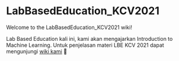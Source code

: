 ﻿# LabBasedEducation_KCV2021
 
Welcome to the LabBasedEducation_KCV2021 wiki!

Lab Based Education kali ini, kami akan mengajarkan Introduction to Machine Learning. Untuk penjelasan materi LBE KCV 2021 dapat mengunjungi [wiki kami](https://github.com/kcv-if/LabBasedEducation_KCV2021/wiki/) 🥰

